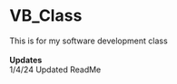 # VB_Class
This is for my software development class<br>
<br>
<b>Updates</b>
<br>1/4/24 Updated ReadMe
